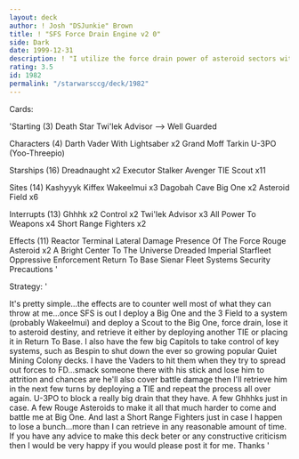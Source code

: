 ```yaml
---
layout: deck
author: ! Josh "DSJunkie" Brown
title: ! "SFS Force Drain Engine v2 0"
side: Dark
date: 1999-12-31
description: ! "I utilize the force drain power of asteroid sectors with TIEs that I can immediatly put back into life force with SFS and cards to counter most everything."
rating: 3.5
id: 1982
permalink: "/starwarsccg/deck/1982"
---
```

Cards: 

'Starting (3)
Death Star
Twi'lek Advisor --> Well Guarded

Characters (4)
Darth Vader With Lightsaber  x2
Grand Moff Tarkin
U-3PO (Yoo-Threepio)

Starships (16)
Dreadnaught x2
Executor
Stalker
Avenger
TIE Scout  x11

Sites (14)
Kashyyyk
Kiffex
Wakeelmui  x3
Dagobah Cave
Big One x2
Asteroid Field x6

Interrupts (13)
Ghhhk x2
Control x2
Twi'lek Advisor x3
All Power To Weapons  x4
Short Range Fighters x2

Effects (11)
Reactor Terminal
Lateral Damage
Presence Of The Force
Rouge Asteroid x2
A Bright Center To The Universe
Dreaded Imperial Starfleet
Oppressive Enforcement
Return To Base
Sienar Fleet Systems
Security Precautions '

Strategy: '

It's pretty simple...the effects are to counter well most of what they can throw at me...once SFS is out I deploy a Big One and the 3 Field to a system (probably Wakeelmui) and deploy a Scout to the Big One, force drain, lose it to asteroid destiny, and retrieve it either by deploying another TIE or placing it in Return To Base.  I also have the few big Capitols to take control of key systems, such as Bespin to shut down the ever so growing popular Quiet Mining Colony decks.  I have the Vaders to hit them when they try to spread out forces to FD...smack someone there with his stick and lose him to attrition and chances are he'll also cover battle damage then I'll retrieve him in the next few turns by deploying a TIE and repeat the process all over again.  U-3PO to block a really big drain that they have.  A few Ghhhks just in case.  A few Rouge Asteroids to make it all that much harder to come and battle me at Big One.  And last a Short Range Fighters just in case I happen to lose a bunch...more than I can retrieve in any reasonable amount of time.  If you have any advice to make this deck beter or any constructive criticism then I would be very happy if you would please post it for me.  Thanks '
